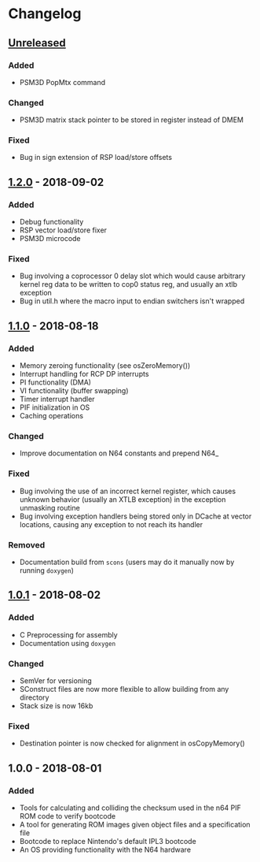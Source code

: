 # Changelog

## [Unreleased](https://github.com/pseudophpt/pseultra/compare/master...develop)

### Added
- PSM3D PopMtx command

### Changed
- PSM3D matrix stack pointer to be stored in register instead of DMEM

### Fixed
- Bug in sign extension of RSP load/store offsets

## [1.2.0](https://github.com/pseudophpt/pseultra/compare/v1.1.0...v1.2.0) - 2018-09-02

### Added
- Debug functionality
- RSP vector load/store fixer
- PSM3D microcode

### Fixed
- Bug involving a coprocessor 0 delay slot which would cause arbitrary kernel reg data to be written to cop0 status reg, and usually an xtlb exception
- Bug in util.h where the macro input to endian switchers isn't wrapped

## [1.1.0](https://github.com/pseudophpt/pseultra/compare/v1.0.1...v1.1.0) - 2018-08-18

### Added
- Memory zeroing functionality (see osZeroMemory())
- Interrupt handling for RCP DP interrupts
- PI functionality (DMA)
- VI functionality (buffer swapping)
- Timer interrupt handler
- PIF initialization in OS
- Caching operations

### Changed
- Improve documentation on N64 constants and prepend N64_

### Fixed
- Bug involving the use of an incorrect kernel register, which causes unknown behavior (usually an XTLB exception) in the exception unmasking routine
- Bug involving exception handlers being stored only in DCache at vector locations, causing any exception to not reach its handler

### Removed
-  Documentation build from `scons` (users may do it manually now by running `doxygen`)

## [1.0.1](https://github.com/pseudophpt/pseultra/compare/v1.0.0...v1.0.1) - 2018-08-02

### Added
- C Preprocessing for assembly
- Documentation using `doxygen`

### Changed
- SemVer for versioning
- SConstruct files are now more flexible to allow building from any directory
- Stack size is now 16kb

### Fixed
- Destination pointer is now checked for alignment in osCopyMemory()

## 1.0.0 - 2018-08-01

### Added
- Tools for calculating and colliding the checksum used in the n64 PIF ROM code to verify bootcode
- A tool for generating ROM images given object files and a specification file
- Bootcode to replace Nintendo's default IPL3 bootcode
- An OS providing functionality with the N64 hardware
